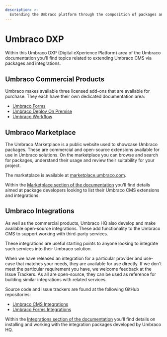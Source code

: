 ```yaml
---
description: >-
  Extending the Umbraco platform through the composition of packages and integrations.
---
```


# Umbraco DXP

Within this Umbraco DXP (Digital eXperience Platform) area of the Umbraco documentation you'll find topics related to extending Umbraco CMS via packages and integrations.

## Umbraco Commercial Products

Umbraco makes available three licensed add-ons that are available for purchase. They each have their own dedicated documentation area:

- [Umbraco Forms](https://docs.umbraco.com/umbraco-forms/)
- [Umbraco Deploy On Premise](https://docs.umbraco.com/umbraco-deploy/)
- [Umbraco Workflow](https://docs.umbraco.com/umbraco-workflow/)

## Umbraco Marketplace

The Umbraco Marketplace is a public website used to showcase Umbraco packages. These are commercial and open-source extensions available for use in Umbraco solutions. On the marketplace you can browse and search for packages, understand their usage and review their suitability for your project.

The marketplace is available at [marketplace.umbraco.com](https://marketplace.umbraco.com).

Within the [Marketplace section of the documentation](marketplace/README.md) you'll find details aimed at package developers looking to list their Umbraco CMS extensions and integrations.

## Umbraco Integrations

As well as the commercial products, Umbraco HQ also develop and make available open-source integrations. These add functionality to the Umbraco CMS to support working with third-party services.

These integrations are useful starting points to anyone looking to integrate such services into their Umbraco solution.

When we have released an integration for a particular provider and use-case that matches your needs, they are available for use directly. If we don't meet the particular requirement you have, we welcome feedback at the Issue Trackers. As all are open-source, they can be used as reference for building similar integrations with related services.

Source code and issue trackers are found at the following GitHub repositories:

- [Umbraco CMS Integrations](https://github.com/umbraco/Umbraco.Cms.Integrations/)
- [Umbraco Forms Integrations](https://github.com/umbraco/Umbraco.Forms.Integrations/)

Within the [Integrations section of the documentation](integrations/README.md) you'll find details on installing and working with the integration packages developed by Umbraco HQ.

